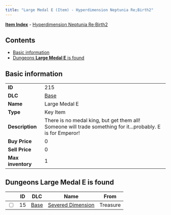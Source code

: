 ```yaml
---
title: "Large Medal E (Item) - Hyperdimension Neptunia Re;Birth2"
---
```


[**Item Index**](/neptunia/rb2/item/index.html) - [Hyperdimension Neptunia Re;Birth2](/neptunia/rb2)

## Contents

- [Basic information](#basic-information)
- [Dungeons **Large Medal E** is found](#dungeons-large-medal-e-is-found)

## Basic information

|   |   |
| -- | -- |
| **ID** | 215 |
| **DLC** | [Base](/neptunia/rb2/dlc/0-base.html) |
| **Name** | Large Medal E |
| **Type** | Key Item |
| **Description** | There is no medal king, but get them all! Someone will trade something for it...probably. E is for Emperor! |
| **Buy Price** | 0 |
| **Sell Price** | 0 |
| **Max inventory** | 1 |

## Dungeons **Large Medal E** is found

|    | ID | DLC | Name | From |
| -- | -- | --- | ---- | ---- |
| <input type="checkbox" id="rb2-dungeon-0-15" class="trackbox" /> | 15 | [Base](/neptunia/rb2/dlc/0-base.html) | [Severed Dimension](/neptunia/rb2/dungeon/0-15-severed-dimension.html) | Treasure |